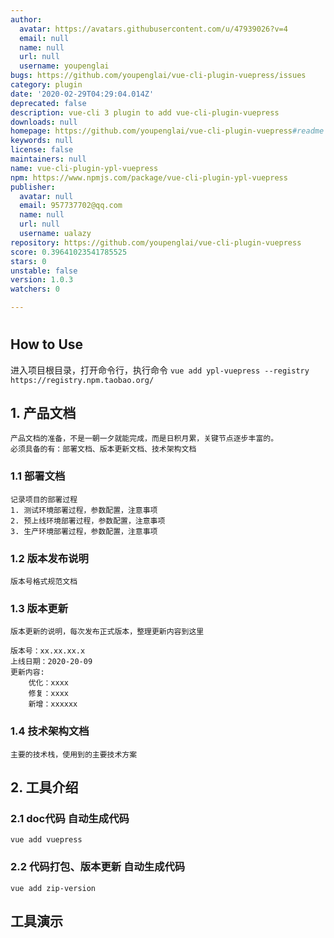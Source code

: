```yaml
---
author:
  avatar: https://avatars.githubusercontent.com/u/47939026?v=4
  email: null
  name: null
  url: null
  username: youpenglai
bugs: https://github.com/youpenglai/vue-cli-plugin-vuepress/issues
category: plugin
date: '2020-02-29T04:29:04.014Z'
deprecated: false
description: vue-cli 3 plugin to add vue-cli-plugin-vuepress
downloads: null
homepage: https://github.com/youpenglai/vue-cli-plugin-vuepress#readme
keywords: null
license: false
maintainers: null
name: vue-cli-plugin-ypl-vuepress
npm: https://www.npmjs.com/package/vue-cli-plugin-ypl-vuepress
publisher:
  avatar: null
  email: 957737702@qq.com
  name: null
  url: null
  username: ualazy
repository: https://github.com/youpenglai/vue-cli-plugin-vuepress
score: 0.39641023541785525
stars: 0
unstable: false
version: 1.0.3
watchers: 0

---
```


#

## How to Use
进入项目根目录，打开命令行，执行命令
`vue add ypl-vuepress --registry https://registry.npm.taobao.org/`


## 1. 产品文档
    产品文档的准备，不是一朝一夕就能完成，而是日积月累，关键节点逐步丰富的。
    必须具备的有：部署文档、版本更新文档、技术架构文档
    
### 1.1 部署文档
    记录项目的部署过程
    1. 测试环境部署过程，参数配置，注意事项
    2. 预上线环境部署过程，参数配置，注意事项
    3. 生产环境部署过程，参数配置，注意事项
    
### 1.2 版本发布说明
    版本号格式规范文档

### 1.3 版本更新
    版本更新的说明，每次发布正式版本，整理更新内容到这里
    
    版本号：xx.xx.xx.x
    上线日期：2020-20-09
    更新内容:
        优化：xxxx
        修复：xxxx
        新增：xxxxxx
    
### 1.4 技术架构文档
    主要的技术栈，使用到的主要技术方案
    
## 2. 工具介绍

### 2.1 doc代码 自动生成代码
`vue add vuepress`

### 2.2 代码打包、版本更新 自动生成代码
`vue add zip-version`

## 工具演示
